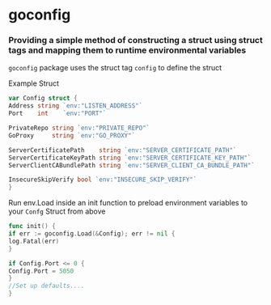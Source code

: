 # goconfig
<h3>Providing a simple method of constructing a struct using 
struct tags and mapping them to runtime environmental variables
</h3>

`goconfig` package uses the struct tag `config` to define the struct

Example Struct

```go
var Config struct {
Address string `env:"LISTEN_ADDRESS"`
Port    int    `env:"PORT"`

PrivateRepo string `env:"PRIVATE_REPO"`
GoProxy     string `env:"GO_PROXY"`

ServerCertificatePath    string `env:"SERVER_CERTIFICATE_PATH"`
ServerCertificateKeyPath string `env:"SERVER_CERTIFICATE_KEY_PATH"`
ServerClientCABundlePath string `env:"SERVER_CLIENT_CA_BUNDLE_PATH"`

InsecureSkipVerify bool `env:"INSECURE_SKIP_VERIFY"`
}
```

Run env.Load inside an init function to preload environment variables to your `Confg` Struct from above

```go
func init() {
if err := goconfig.Load(&Config); err != nil {
log.Fatal(err)
}

if Config.Port <= 0 {
Config.Port = 5050
}
//Set up defaults....
}
```

